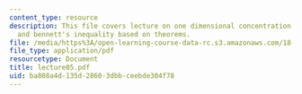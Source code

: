```yaml
---
content_type: resource
description: This file covers lecture on one dimensional concentration inequalities
  and bennett's inequality based on theorems.
file: /media/https%3A/open-learning-course-data-rc.s3.amazonaws.com/18-465-topics-in-statistics-statistical-learning-theory-spring-2007/ba808a4d135d28603dbbceebde304f78_lecture05.pdf
file_type: application/pdf
resourcetype: Document
title: lecture05.pdf
uid: ba808a4d-135d-2860-3dbb-ceebde304f78
---
```

